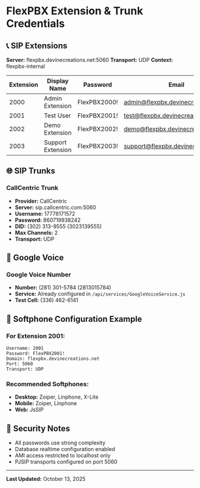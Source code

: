 # FlexPBX Extension & Trunk Credentials

## 📞 SIP Extensions

**Server:** flexpbx.devinecreations.net:5060
**Transport:** UDP
**Context:** flexpbx-internal

| Extension | Display Name | Password | Email |
|-----------|--------------|----------|-------|
| 2000 | Admin Extension | FlexPBX2000! | admin@flexpbx.devinecreations.net |
| 2001 | Test User | FlexPBX2001! | test@flexpbx.devinecreations.net |
| 2002 | Demo Extension | FlexPBX2002! | demo@flexpbx.devinecreations.net |
| 2003 | Support Extension | FlexPBX2003! | support@flexpbx.devinecreations.net |

## 🌐 SIP Trunks

### CallCentric Trunk
- **Provider:** CallCentric
- **Server:** sip.callcentric.com:5060
- **Username:** 17778171572
- **Password:** 860719938242
- **DID:** (302) 313-9555 (3023139555)
- **Max Channels:** 2
- **Transport:** UDP

## 📱 Google Voice

### Google Voice Number
- **Number:** (281) 301-5784 (2813015784)
- **Service:** Already configured in `/api/services/GoogleVoiceService.js`
- **Test Cell:** (336) 462-6141

## 📱 Softphone Configuration Example

### For Extension 2001:
```
Username: 2001
Password: FlexPBX2001!
Domain: flexpbx.devinecreations.net
Port: 5060
Transport: UDP
```

### Recommended Softphones:
- **Desktop:** Zoiper, Linphone, X-Lite
- **Mobile:** Zoiper, Linphone
- **Web:** JsSIP

## 🔐 Security Notes

- All passwords use strong complexity
- Database realtime configuration enabled
- AMI access restricted to localhost only
- PJSIP transports configured on port 5060

---
**Last Updated:** October 13, 2025
